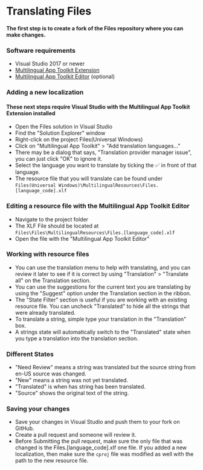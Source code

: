 # Translating Files

#### The first step is to create a fork of the Files repository where you can make changes.
### Software requirements
- Visual Studio 2017 or newer
- [Multilingual App Toolkit Extension](https://marketplace.visualstudio.com/items?itemName=MultilingualAppToolkit.MultilingualAppToolkit-18308)
- [Multilingual App Toolkit Editor](https://developer.microsoft.com/en-us/windows/develop/multilingual-app-toolkit) (optional)

### Adding a new localization
#### These next steps require Visual Studio with the Multilingual App Toolkit Extension installed
- Open the Files solution in Visual Studio
- Find the "Solution Explorer" window
- Right-click on the project Files(Universal Windows)
- Click on "Multilingual App Toolkit" > "Add translation languages..."
- There may be a dialog that says, "Translation provider manager issue", you can just click "OK" to ignore it.
- Select the language you want to translate by ticking the ✅ in front of that language.
- The resource file that you will translate can be found under `Files(Universal Windows)\MultilingualResources\Files.[language_code].xlf`

### Editing a resource file with the Multilingual App Toolkit Editor
- Navigate to the project folder
- The XLF File should be located at `Files\Files\MultilingualResources\Files.[language_code].xlf`
- Open the file with the "Multilingual App Toolkit Editor"

### Working with resource files
- You can use the translation menu to help with translating, and you can review it later to see if it is correct by using "Translation" > "Translate all" on the Translation section.
- You can use the suggestions for the current text you are translating by using the "Suggest" option under the Translation section in the ribbon.
- The "State Filter" section is useful if you are working with an existing resource file. You can uncheck "Translated" to hide all the strings that were already translated.
- To translate a string, simple type your translation in the "Translation" box.
- A strings state will automatically switch to the "Translated" state when you type a translation into the translation section.

### Different States

- "Need Review" means a string was translated but the source string from en-US source was changed.
- "New" means a string was not yet translated.
- "Translated" is when has string has been translated. 
- "Source" shows the original text of the string. 

### Saving your changes
- Save your changes in Visual Studio and push them to your fork on GitHub.
- Create a pull request and someone will review it.
- Before Submitting the pull request, make sure the only file that was changed is the Files.[language_code].xlf one file. If you added a new localization, then make sure the `cproj` file was modified as well with the path to the new resource file.